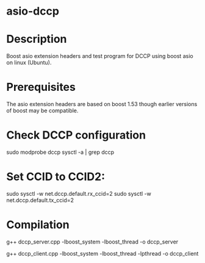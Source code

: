 asio-dccp
=========

Description
===========
Boost asio extension headers and test program for DCCP using boost asio on linux (Ubuntu).

Prerequisites
=============
The asio extension headers are based on boost 1.53 though
earlier versions of boost may be compatible.

Check DCCP configuration
========================
sudo modprobe dccp
sysctl -a | grep dccp

Set CCID to CCID2:
=================
sudo sysctl -w net.dccp.default.rx_ccid=2
sudo sysctl -w net.dccp.default.tx_ccid=2

Compilation
===========

g++ dccp_server.cpp -lboost_system -lboost_thread -o dccp_server

g++ dccp_client.cpp -lboost_system -lboost_thread -lpthread -o dccp_client


